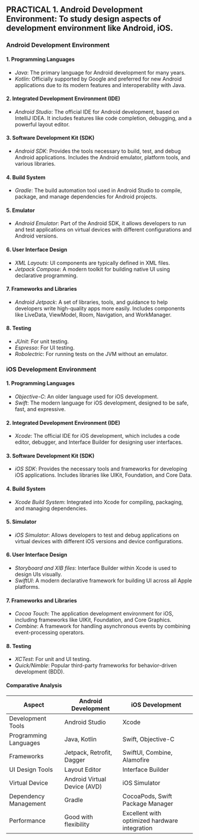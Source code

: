 ## PRACTICAL 1. Android Development Environment: To study design aspects of development environment like Android, iOS.

### Android Development Environment

#### 1. Programming Languages
- *Java*: The primary language for Android development for many years.
- *Kotlin*: Officially supported by Google and preferred for new Android applications due to its modern features and interoperability with Java.

#### 2. Integrated Development Environment (IDE)
- *Android Studio*: The official IDE for Android development, based on IntelliJ IDEA. It includes features like code completion, debugging, and a powerful layout editor.

#### 3. Software Development Kit (SDK)
- *Android SDK*: Provides the tools necessary to build, test, and debug Android applications. Includes the Android emulator, platform tools, and various libraries.

#### 4. Build System
- *Gradle*: The build automation tool used in Android Studio to compile, package, and manage dependencies for Android projects.

#### 5. Emulator
- *Android Emulator*: Part of the Android SDK, it allows developers to run and test applications on virtual devices with different configurations and Android versions.

#### 6. User Interface Design
- *XML Layouts*: UI components are typically defined in XML files.
- *Jetpack Compose*: A modern toolkit for building native UI using declarative programming.

#### 7. Frameworks and Libraries
- *Android Jetpack*: A set of libraries, tools, and guidance to help developers write high-quality apps more easily. Includes components like LiveData, ViewModel, Room, Navigation, and WorkManager.

#### 8. Testing
- *JUnit*: For unit testing.
- *Espresso*: For UI testing.
- *Robolectric*: For running tests on the JVM without an emulator.

### iOS Development Environment

#### 1. Programming Languages
- *Objective-C*: An older language used for iOS development.
- *Swift*: The modern language for iOS development, designed to be safe, fast, and expressive.

#### 2. Integrated Development Environment (IDE)
- *Xcode*: The official IDE for iOS development, which includes a code editor, debugger, and Interface Builder for designing user interfaces.

#### 3. Software Development Kit (SDK)
- *iOS SDK*: Provides the necessary tools and frameworks for developing iOS applications. Includes libraries like UIKit, Foundation, and Core Data.

#### 4. Build System
- *Xcode Build System*: Integrated into Xcode for compiling, packaging, and managing dependencies.

#### 5. Simulator
- *iOS Simulator*: Allows developers to test and debug applications on virtual devices with different iOS versions and device configurations.

#### 6. User Interface Design
- *Storyboard and XIB files*: Interface Builder within Xcode is used to design UIs visually.
- *SwiftUI*: A modern declarative framework for building UI across all Apple platforms.

#### 7. Frameworks and Libraries
- *Cocoa Touch*: The application development environment for iOS, including frameworks like UIKit, Foundation, and Core Graphics.
- *Combine*: A framework for handling asynchronous events by combining event-processing operators.

#### 8. Testing
- *XCTest*: For unit and UI testing.
- *Quick/Nimble*: Popular third-party frameworks for behavior-driven development (BDD).

#### Comparative Analysis

| Aspect                  | Android Development                              | iOS Development                                  |
|-------------------------|--------------------------------------------------|-------------------------------------------------|
| Development Tools       | Android Studio                                   | Xcode                                           |
| Programming Languages   | Java, Kotlin                                     | Swift, Objective-C                              |
| Frameworks              | Jetpack, Retrofit, Dagger                        | SwiftUI, Combine, Alamofire                     |
| UI Design Tools         | Layout Editor                                    | Interface Builder                               |
| Virtual Device          | Android Virtual Device (AVD)                     | iOS Simulator                                   |
| Dependency Management   | Gradle                                           | CocoaPods, Swift Package Manager                |
| Performance             | Good with flexibility                            | Excellent with optimized hardware integration   |
